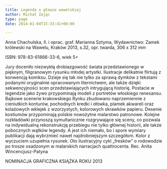 ```yaml
---
title: Legenda o głowie wawelskiej
author: Michał Zając
type: page
date: 2014-01-04T15:33:41+00:00

---
```

Anna Chachulska, Il. i oprac. graf. Marianna Sztyma, Wydawnictwo: Zamek królewski na Wawelu, Kraków 2013, s.32, opr. twarda, 306 x 312 mm
  
ISBN: 978-83-61866-33-6, wiek 5+

Jury doceniło niezwykłą drobiazgowość świata przedstawionego w pięknym, filigranowym rysunku młodej artystki. Ilustracje delikatnie flirtują z konwencją komiksu. Dzieje się tak nie tylko za sprawą dymków z tekstami podanymi oryginalnie opracowanym liternictwem, ale także dzięki sekwencyjności scen przedstawiających intrygującą historię. Postacie w legendzie jako żywo przypominają modeli z portretów włoskiego renesansu. Bajkowe scenerie krakowskiego Rynku zbudowano naprzemiennie z cieniutkich konturów, pochodnych kredki i ołówka, plamek akwareli oraz kolażowych wklejek z wzorzystych, kolorowych skrawków papieru. Desenie kostiumów przypominają polskie nowożytne malarstwo patronowe. Kolejne rozkładówki przynoszą symultanicznie rozgrywające się sceny, co pozwala na indywidualną rekonstrukcję przebiegu nie tylko głównej historii, ale także pobocznych wątków legendy. A jest ich niemało, bo i spore wymiary publikacji dają wybrzmieć nawet najdrobniejszym szczegółom. Kolor z wyczuciem uzupełnia rysunek. Oto ilustracyjny cykl „fresków” o rodowodzie po trosze osadzonym w malarskich narracjach quattrocenta. Rec. Anita Wincencjusz-Patyna
  
NOMINACJA GRAFICZNA KSIĄŻKA ROKU 2013